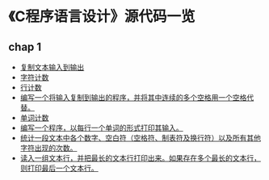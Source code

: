 # 《C程序语言设计》源代码一览
## chap 1
* <a href="https://github.com/hhe0/source-code-of-the-c-programming-language/blob/master/chap%201/01.md">复制文本输入到输出</a>
* <a href="https://github.com/hhe0/source-code-of-the-c-programming-language/blob/master/chap%201/02.md">字符计数</a>
* <a href="https://github.com/hhe0/source-code-of-the-c-programming-language/blob/master/chap%201/03.md">行计数</a>
* <a href="https://github.com/hhe0/source-code-of-the-c-programming-language/blob/master/chap%201/04.md">编写一个将输入复制到输出的程序，并将其中连续的多个空格用一个空格代替。</a>
* <a href="https://github.com/hhe0/source-code-of-the-c-programming-language/blob/master/chap%201/05.md">单词计数</a>
* <a href="https://github.com/hhe0/source-code-of-the-c-programming-language/blob/master/chap%201/06.md">编写一个程序，以每行一个单词的形式打印其输入。</a>
* <a href="https://github.com/hhe0/source-code-of-the-c-programming-language/blob/master/chap%201/07.md">统计一段文本中各个数字、空白符（空格符、制表符及换行符）以及所有其他字符出现的次数。</a>
* <a href="https://github.com/hhe0/source-code-of-the-c-programming-language/blob/master/chap%201/08.md">读入一组文本行，并把最长的文本行打印出来。如果存在多个最长的文本行，则打印最后一个文本行。</a>

